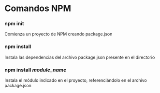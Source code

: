 # Comandos NPM

### npm init
Comienza un proyecto de NPM creando package.json


### npm install
Instala las dependencias del archivo package.json presente en el directorio


### npm install _module_name_
Instala el módulo indicado en el proyecto, referenciándolo en el archivo package.json
